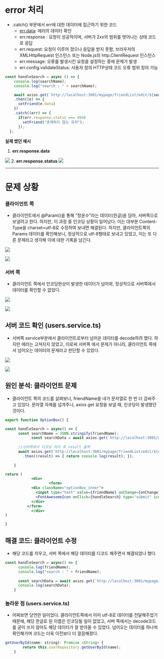 # error 처리

- .catch() 부문에서 err에 대한 데이터에 접근하기 위한 코드
    - [err.data](http://err.data): 에러의 데이터 확인
    - err.response : 요청이 성공적이며, 서버가 2xx의 범위를 벗어나는 상태 코드로 응답
    - err.request: 요청이 이루어 졌으나 응답을 받지 못함, 브라우저의 XMLHttpRequest 인스턴스 또는 Node.js의 http.ClientRequest 인스턴스
    - err.message: 오류를 발생시킨 요청을 설정하는 중에 문제가 발생
    - err.config.validateStatus: 사용자 정의 HTTP상태 코드 오류 범위 정의 가능

```jsx
const handleSearch = async () => {
    console.log(searchName);
    console.log("search : " + searchName);

    await axios.get(`http://localhost:3001/mypage/friendList/edit/${searchName}`)
    .then((e) => {
      setFriend(e.data)
    })
    .catch((err) => {
      if(err.response.status === 404)
        setFriend("존재하지 않는 유저"); 
      });
  };
```

**실제 썼던 예시**

1. **err.response.data**

![](https://images.velog.io/images/dbstn1325/post/2524e689-134e-431d-a6b1-6dce37ea6786/image.png)
2. **err.response.status**
![](https://images.velog.io/images/dbstn1325/post/a701df06-db9f-4ca6-9a47-4db5a7b36f7d/image.png)


---

# 문제 상황

### 클라이언트 쪽

- 클라이언트에서 @Param()을 통해 “정윤수”라는 데이터(한글)을 담아, 서버쪽으로 보낼려고 한다. 하지만, 이 과정 중 인코딩 상황이 일어났다. 이는 대부분 Content-Type을 charset=utf-8로 수정하여 보내면 해결된다. 하지만, 클라이언트쪽의 Params 데이터를 확인해보니, 정상적으로 utf-8형태로 보내고 있었고, 이는 또 다른 문제라고 생각해 이에 대한 기록을 남긴다.

![](2022-03-22-17-05-23.png)

![](2022-03-22-17-05-39.png)

### 서버 쪽

- 클라이언트 쪽에서 인코딩현상이 발생한 데이터가 넘어와, 정상적으로 서버쪽에서 데이터를 확인할 수 없었다.

![](https://images.velog.io/images/dbstn1325/post/525f7b86-50e2-4dc2-aca0-54fa076892d7/image.png)

![](https://images.velog.io/images/dbstn1325/post/237a36c8-059e-4070-9868-41aaea382887/image.png)

## 서버 코드 확인 (users.service.ts)

- 서버쪽 service부분에서 클라이언트로부터 넘어온 데이터를 decode하려 했다. 하지만 에러는 고쳐지지 않았고, 이로써 서버쪽 에서 문제가 아니라, 클라이언트 쪽에서 넘어오는 데이터의 문제라고 판단할 수 있었다.

![](https://images.velog.io/images/dbstn1325/post/81cf5c92-d17a-4375-a6db-fb5c63cba6c3/image.png)


![](https://images.velog.io/images/dbstn1325/post/994fb1ee-8367-46d3-b208-7498cbfaaf8e/image.png)
## 원인 분석: 클라이언트 문제

- 클라이언트 쪽의 코드를 살펴보니, friendName을 내가 문자열로 한 번 더 감싸주고 있었다. 문자열 자체를 넘겨주니, axios get 요청을 보낼 때, 인코딩이 발생했던 것이다.

```jsx
export function OptionBox() {

const handleSearch = async() => {
      const searchName = JSON.stringify(friendName);
			const searchData = await axios.get(`http://localhost:3001/mypage/friendList/edit/${searchName}`);
      
      //서버쪽에서 디코딩 처리 후 result 출력
      await axios.get(`http://localhost:3001/mypage/friendList/edit/${searchName}`)
        .then((result) => { return console.log(result); });
			
    }

return ( 
			<div>
					<form>
            <div className="optionBox_inner">
              <input type="text" value={friendName} onChange={onChange} name="name"></input>
              <FontAwesomeIcon onClick={handleSearch} type="submit" icon={faPropIcon} className="search" />
            </div>
          </form>
			</div>
)

}
```

## 해결 코드: 클라이언트 수정

- 해당 코드를 지우고, 서버 쪽에서 해당 데이터를 디코드 해주면서 해결되었나 했다.

```jsx
const handleSearch = async() => {
      console.log(friendName);
      console.log("search : " + friendName);
      
      const searchData = await axios.get(`http://localhost:3001/mypage/friendList/edit/${friendName}`);
      console.log(searchData);
    }
```

### 놀라운 점 (users.service.ts)

- 어찌보면 당연한 일이었다. 클라이언트쪽에서 이미 utf-8로 데이터를 전달해주었기 때문에, 해당 한글로 된 이름은 인코딩될 일이 없었고, 서버 쪽에서는 decode코드를 굳이 쓰지 않아도 해당 데이터가 잘 받아올 수 있었다. 넘어오는 데이터를 하나씩 확인해가며 코드는 더욱 이전보다 더 깔끔해졌다.

```jsx
getUserById(name: string): Promise <String> {
        return this.userRepository.getUserById(name);
    }
```

